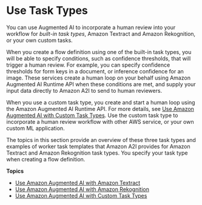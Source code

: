 # Use Task Types<a name="a2i-task-types-general"></a>

You can use Augmented AI to incorporate a human review into your workflow for *built\-in task types*, Amazon Textract and Amazon Rekognition, or your own custom tasks\. 

When you create a flow definition using one of the built\-in task types, you will be able to specify conditions, such as confidence thresholds, that will trigger a human review\. For example, you can specify confidence thresholds for form keys in a document, or inference confidence for an image\. These services create a human loop on your behalf using Amazon Augmented AI Runtime API when these conditions are met, and supply your input data directly to Amazon A2I to send to human reviewers\. 

When you use a custom task type, you create and start a human loop using the Amazon Augmented AI Runtime API\. For more details, see [Use Amazon Augmented AI with Custom Task Types](a2i-task-types-custom.md)\. Use the custom task type to incorporate a human review workflow with other AWS service, or your own custom ML application\.

The topics in this section provide an overview of these three task types and examples of worker task templates that Amazon A2I provides for Amazon Textract and Amazon Rekognition task types\. You specify your task type when creating a flow definition\.

**Topics**
+ [Use Amazon Augmented AI with Amazon Textract](a2i-textract-task-type.md)
+ [Use Amazon Augmented AI with Amazon Rekognition](a2i-rekognition-task-type.md)
+ [Use Amazon Augmented AI with Custom Task Types](a2i-task-types-custom.md)